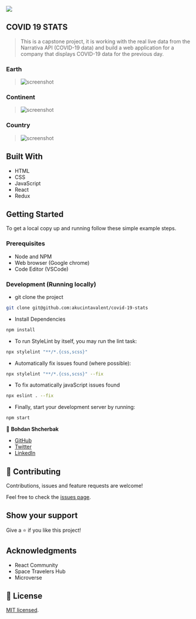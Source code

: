 ![](https://img.shields.io/badge/Microverse-blueviolet)

## COVID 19 STATS

> This is a capstone project, it is working with the real live data from the Narrativa API (COVID-19 data) and build a web application for a company that displays COVID-19 data for the previous day.

### Earth
 >![screenshot](./screenshots/earth.png)
### Continent
 >![screenshot](./screenshots/continent.png)
### Country
 >![screenshot](./screenshots/country.png)

## Built With

- HTML
- CSS 
- JavaScript 
- React
- Redux

## Getting Started

To get a local copy up and running follow these simple example steps.

### Prerequisites

- Node and NPM
- Web browser (Google chrome)
- Code Editor (VSCode)

### Development (Running locally)

- git clone the project

```bash 
git clone git@github.com:akucintavalent/covid-19-stats
```

- Install Dependencies

```bash
npm install
```

- To run StyleLint by itself, you may run the lint task:

```bash
npx stylelint "**/*.{css,scss}"
```

- Automatically fix issues found (where possible):

```bash
npx stylelint "**/*.{css,scss}" --fix
```
- To fix automatically javaScript issues found
```bash
npx eslint . --fix
```

- Finally, start your development server by running:

```bash
npm start
```

👤 **Bohdan Shcherbak**

- [GitHub](https://github.com/akucintavalent)
- [Twitter](https://twitter.com/ibodi828)
- [LinkedIn](https://www.linkedin.com/in/bohdan-shcherbak/)

## 🤝 Contributing

Contributions, issues and feature requests are welcome!

Feel free to check the [issues page](https://github.com/akucintavalent/covid-19-stats/issues).

## Show your support

Give a ⭐️ if you like this project!

## Acknowledgments

- React Community 
- Space Travelers Hub
- Microverse

## 📝 License

[MIT licensed]().
